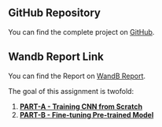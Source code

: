 ## GitHub Repository
You can find the complete project on [GitHub](https://github.com/rajkumarseelam/DA6401-Assignment2.git).

## Wandb Report Link
You can find the Report on [WandB Report](https://wandb.ai/cs24m042-iit-madras-foundation/DA6401-Assignment-2/reports/DA6401-Assignment-2--VmlldzoxMjIyMTA2Mw).

The goal of this assignment is twofold:

1. **[PART-A - Training CNN from Scratch](Part-A/Readme.MD)**  
2. **[PART-B - Fine-tuning Pre-trained Model](Part-B/Readme.MD)**  


